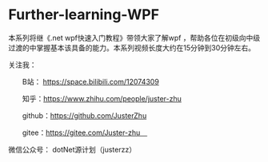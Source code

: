 # Further-learning-WPF
本系列将继《.net wpf快速入门教程》带领大家了解wpf ，帮助各位在初级向中级过渡的中掌握基本该具备的能力。本系列视频长度大约在15分钟到30分钟左右。

关注我：

　　B站： https://space.bilibili.com/12074309

　　知乎：https://www.zhihu.com/people/juster-zhu

　　github：https://github.com/JusterZhu

　　gitee：https://gitee.com/Juster-zhu　
  
   微信公众号： dotNet源计划（justerzz）
